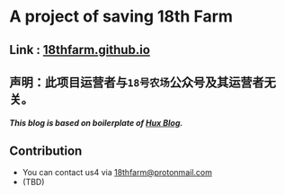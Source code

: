 # A project of saving 18th Farm

## Link : [18thfarm.github.io](18thfarm.github.io)

## **声明：此项目运营者与`18号农场`公众号及其运营者无关。**

##### This blog is based on boilerplate of [Hux Blog](https://github.com/Huxpro/huxpro.github.io).

## Contribution

- You can contact us4 via 18thfarm@protonmail.com
- (TBD)
